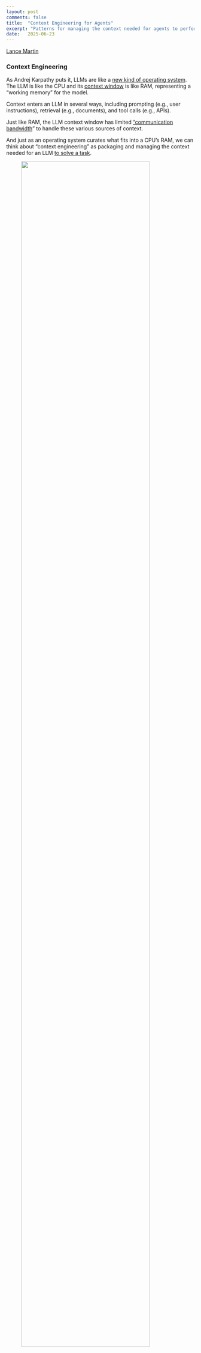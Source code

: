 ```yaml
---
layout: post
comments: false
title:  "Context Engineering for Agents"
excerpt: "Patterns for managing the context needed for agents to perform their tasks."
date:   2025-06-23 
---
```


[Lance Martin](https://x.com/RLanceMartin)

### Context Engineering

As Andrej Karpathy puts it, LLMs are like a [new kind of operating system](https://www.youtube.com/watch?si=-aKY-x57ILAmWTdw&t=620&v=LCEmiRjPEtQ&feature=youtu.be). The LLM is like the CPU and its [context window](https://docs.anthropic.com/en/docs/build-with-claude/context-windows) is like RAM, representing a “working memory” for the model. 

Context enters an LLM in several ways, including prompting (e.g., user instructions), retrieval (e.g., documents), and tool calls (e.g., APIs).

Just like RAM, the LLM context window has limited [“communication bandwidth](https://lilianweng.github.io/posts/2023-06-23-agent/)” to handle these various sources of context.

And just as an operating system curates what fits into a CPU’s RAM, we can think about “context engineering” as packaging and managing the context needed for an LLM [to solve a task](https://x.com/tobi/status/1935533422589399127).

<figure>
<img src="/assets/context_types.png" width="90%">
<figcaption>
</figcaption>
</figure>

### Phases of Context Engineering

With the rise of chatbots, [prompt engineering](https://www.promptingguide.ai/) emerged as to help better steer the behavior of LLMs.

As interest grew in connecting LLMs to external datasources, [retrieval augmented generation](https://github.com/langchain-ai/rag-from-scratch) (RAG) marked the second phase of context engineering.

As LLMs get better at tool calling, [agents](https://www.anthropic.com/engineering/building-effective-agents) are becoming feasible. Agents interleave [LLM and tool calls](https://www.anthropic.com/engineering/building-effective-agents) for [long-running tasks](https://blog.langchain.com/introducing-ambient-agents/), and motivate what we can consider the third phase of context engineering. 

<figure>
<img src="/assets/agent_flow.png" width="90%">
<figcaption>
</figcaption>
</figure>

[Cognition](https://cognition.ai/blog/dont-build-multi-agents) called out the importance of context engineering when building agents:

> *“Context engineering” … is effectively the #1 job of engineers building AI agents.*
> 

[Anthropic](https://www.anthropic.com/engineering/built-multi-agent-research-system) also laid it out clearly:

> *Agents often engage in conversations spanning hundreds of turns, requiring careful context management strategies.*
> 

This post is aims to break down some common strategies — **curate**, **persist**, and **isolate —** for agent context engineering.

### Context Engineering for Agents

The agent context is populated by feedback from tool calls, which presents a challenge. It can [exceed the size of the context window](https://cognition.ai/blog/kevin-32b), and balloon the cost and latency. 

<figure>
<img src="/assets/tool_context.png" width="90%">
<figcaption>
</figcaption>
</figure>

I’ve been bitten by this many times. One incarnation of a [deep research agent](https://github.com/langchain-ai/open_deep_research) that I built used token-heavy search API tool calls, resulting in > 500k token and several dollars per run! 

Long context may also degrade agent performance. [Google](https://research.google/blog/chain-of-agents-large-language-models-collaborating-on-long-context-tasks/#:~:text=example%2C%20Gemini%20is%20able%20to,architecture%20that%20underlies%20most%20LLMs) and [Percy Liang’s group](https://arxiv.org/abs/2307.03172) have described different types of “[context degradation syndrome](https://jameshoward.us/2024/11/26/context-degradation-syndrome-when-large-language-models-lose-the-plot)” since a long context can limit an LLMs ability to recall facts or follow instructions.  

There are many ways to combat this problem, which I group into 3 buckets: curating, persisting, and isolating context. 

<figure>
<img src="/assets/context_eng_overview.png" width="90%">
<figcaption>
</figcaption>
</figure>

### Curating Context

Curating context involves managing the tokens that the agent sees at each turn.

**Context Summarization**

Agent interactions can span [hundreds of turns](https://www.anthropic.com/engineering/built-multi-agent-research-system) and may have token-heavy tool calls. Context summarization is one common way to manage this. 

If you’ve used Claude Code, you’ve seen this in action. Claude Code runs “[auto-compact](https://docs.anthropic.com/en/docs/claude-code/costs)” after you exceed 95% of the context window.

Summarization can be used in different places, such as the [full agent trajectory](https://python.langchain.com/api_reference/langchain/memory/langchain.memory.summary.ConversationSummaryMemory.html) with methods such as [recursive](https://arxiv.org/pdf/2308.15022#:~:text=the%20retrieved%20utterances%20capture%20the,based%203) or [hierarchical](https://alignment.anthropic.com/2025/summarization-for-monitoring/#:~:text=We%20addressed%20these%20issues%20by,of%20our%20computer%20use%20capability) summarization.

<figure>
<img src="/assets/context_curation.png" width="90%">
<figcaption>
</figcaption>
</figure>

It's also common to [add summarization](https://github.com/langchain-ai/open_deep_research/blob/e5a5160a398a3699857d00d8569cb7fd0ac48a4f/src/open_deep_research/utils.py#L1407) to post-process tool calls (e.g., a token-heavy search tool) or after specific steps (e.g.,[Anthropic’s multi-agent researcher](https://www.anthropic.com/engineering/built-multi-agent-research-system) uses summarization on completed work phases).

[Cognition](https://cognition.ai/blog/dont-build-multi-agents#a-theory-of-building-long-running-agents) called out that summarization can be tricky if specific events or decisions from agent trajectories are needed. They use a fine-tuned model for this in Devin, which underscores how much work can go into refining this step. 

### Persisting Context

Persisting context involves systems to store, save, and retrieve context over time. 

**Storing context**

Files are a simple way to store context. Many popular agents use this: Claude Code uses [`CLAUDE.md`](http://CLAUDE.md). [Cursor](https://docs.cursor.com/context/rules) and [Windsurf](https://windsurf.com/editor/directory) use rules files, and some plugins (e.g., [Cursor Memory Bank](https://forum.cursor.com/t/managing-chat-context-in-cursor-ide-for-large-repositories-what-s-working-for-you/76391/2)) / [MCP servers](https://github.com/modelcontextprotocol/servers/tree/main/src/filesystem) manage collections of memory files.

Some agents need to store information that can’t be easily be captured in a few files. For example, we may want to store large [collections](https://langchain-ai.github.io/langgraph/concepts/memory/#collection) of facts and / or relationships. A few libraries emerged to support this and showcase some common patterns. 

[Letta](https://docs.letta.com/concepts/memgpt), [Mem0](https://mem0.ai/research), and [LangGraph](https://langchain-ai.github.io/langgraph/concepts/memory/#long-term-memory) / [Mem](https://langchain-ai.github.io/langmem/) store embedded documents. [Zep](https://arxiv.org/html/2501.13956v1#:~:text=In%20Zep%2C%20memory%20is%20powered,subgraph%2C%20and%20a%20community%20subgraph) and [Neo4J](https://neo4j.com/blog/developer/graphiti-knowledge-graph-memory/#:~:text=changes%20since%20updates%20can%20trigger,and%20holistic%20memory%20for%20agentic) use knowledge graphs for continuous / temporal indexing of facts or relationships.

**Saving context**

Claude Code entrusts the user to create / update memories (e.g., the `#` shortcut). But there are many cases where we want agents to autonomously create / update memories. 

The [Reflexion](https://arxiv.org/abs/2303.11366) paper introduced the idea of reflection following each agent turn and re-using these self-generated hints. [Generative Agents](https://ar5iv.labs.arxiv.org/html/2304.03442) created memories as summaries synthesized from collections of past feedback.

These concepts made their way into popular products like [ChatGPT,](https://help.openai.com/en/articles/8590148-memory-faq) [Cursor](https://docs.cursor.com/context/rules#memories), and [Windsurf](https://docs.windsurf.com/windsurf/cascade/memories), which all have mechanisms to auto-generate memories based on user-agent interactions. 

<figure>
<img src="/assets/email_agent.png" width="90%">
<figcaption>
Agents can create or update memories based upon user feedback. 
</figcaption>
</figure>

Memory creation can also be done at specific points. One pattern I like: create / update memories based upon user feedback.

For example, human-in-the-loop review of tool calls is a good way to build confidence in your agent. But if you pair this with memory updating, then the agent can learn from your feedback over time. My [email assistant](https://github.com/langchain-ai/agents-from-scratch) does this with file based memory.

**Retrieving context**

The simplest approach is just to pull all memories into the agent’s context window. For example, Claude Code just reads all [`CLAUDE.md`](http://CLAUDE.md) files into context at the start of each session. In my [email assistant](https://github.com/langchain-ai/agents-from-scratch), I always load a set memories that provide email triage and response instructions into context.

But, mechanisms to fetch select memories are important if the collection is large. The store (e.g., embedding-based search or graph retrieval) will determine the approach. 

[In practice this can be a deep topic](https://x.com/_mohansolo/status/1899630246862966837). Retrieval can be tricky. For example, [Generative Agents](https://ar5iv.labs.arxiv.org/html/2304.03442) scored memories on similarity, recency, and importance. [Simon Willison recently shared](https://simonwillison.net/2025/Jun/6/six-months-in-llms/) an example of memory retrieval gone wrong. GPT-4o injected location into an image based upon his memories, which was not desired. Users can feel that the context window “no longer belongs to them” if this is not done right!

### Isolating Context

Isolating context involves approaches to partition it across agents or environments.   

**Context Schema**

Oftentimes, [messages](https://python.langchain.com/docs/concepts/messages/) are used to structure agent context. The message list is just passed to the LLM at each agent turn. 

The problem is that a list can get bloated with token-heavy tool calls. A structured runtime state - defined via a [schema](https://langchain-ai.github.io/langgraph/concepts/low_level/#schema) (e.g., a [Pydantic](https://docs.pydantic.dev/latest/concepts/models/) model) - can often be more effective. 

Then, you can control what fields are passed to the LLM at each agent turn. For example, in one version of a deep research agent, I [save token-heavy completed sections](https://github.com/langchain-ai/open_deep_research/blob/e5a5160a398a3699857d00d8569cb7fd0ac48a4f/src/open_deep_research/multi_agent.py#L428) in one field of my schema, isolated from the LLM. When all sections are done, I fetch them from state and pass to the LLM for final writing.  

**Multi-agent**

One popular approach is to split context across sub-agents. A motivation for the OpenAI [Swarm](https://github.com/openai/swarm) library was “[separation of concerns](https://openai.github.io/openai-agents-python/ref/agent/)”, where a team of agents can handle sub-tasks and each agent has its own instructions and context window. 

<figure>
<img src="/assets/multi_agent.png" width="90%">
<figcaption>
</figcaption>
</figure>

Anthropic’s [multi-agent researcher](https://www.anthropic.com/engineering/built-multi-agent-research-system) makes a clear case for this: multi-agent with isolated context outperformed single-agent by 90.2%, largely due to token usage. As the blog said: 

> *[Subagents operate] in parallel with their own context windows, exploring different aspects of the question simultaneously.*
> 

The problems with multi-agent include token use (e.g., [15× more tokens](https://www.anthropic.com/engineering/built-multi-agent-research-system) than chat), the need for careful [prompting]](https://www.anthropic.com/engineering/built-multi-agent-research-system) and [context](https://cognition.ai/blog/dont-build-multi-agents) for sub-agent planning, and sub-agent coordination. Cognition argues [against](https://cognition.ai/blog/dont-build-multi-agents) multi-agent for these reasons.

I’ve also been bitten by this: one iteration of my deep research agent had a team of agents write sections of the report. Sometimes the final report was disjointed because the agents did not communicate with one another while writing.

One way to reconcile this is to ensure the task is parallelizable. A subtle point is that Anthropic’s deep research multi-agent system applied parallelization to *research.* This is easier than *writing*, which requires tight cohesion across the sections of a report to achieve strong overall flow.

**Context Isolation with Environments**

HuggingFace’s [deep researcher](https://huggingface.co/blog/open-deep-research#:~:text=From%20building%20,it%20can%20still%20use%20it) is an interesting example context isolation. Most agents use [tool calling APIs](https://docs.anthropic.com/en/docs/agents-and-tools/tool-use/overview), which return JSON objects (tool arguments) that can be passed to tools (e.g., a search API) to get tool feedback (e.g., search results).

<figure>
<img src="/assets/isolation.png" width="90%">
<figcaption>
</figcaption>
</figure>

HuggingFace uses a [CodeAgent](https://huggingface.co/papers/2402.01030), which outputs code to use tools. The code runs in a [sandbox](https://e2b.dev/) and select context (e.g., stdout) from code execution is passed back to the LLM. 

> *[Code Agents allow for] a better handling of state … Need to store this image / audio / other for later use? No problem, just assign it as a variable in your state and you [use it later].*
> 

The sandbox stores objects generated during execution (e.g., images), isolating them from the LLM context window, but the agent can still reference these objects with variables later.

### Lessons

General principles for building agents are still in their infancy. Models are changing quickly and the [Bitter Lesson](http://www.incompleteideas.net/IncIdeas/BitterLesson.html) warns us to avoid scaffolding that will become irrelevant LLMs improve. 
For example, [continual learning](https://www.dwarkesh.com/p/timelines-june-2025) may let LLMs to [learn from feedback](https://www.wired.com/story/this-ai-model-never-stops-learning/?utm_source=chatgpt.com), limiting some of the need for external memory. With this and the patterns above in mind, here are some general lessons ordered roughly by the amount of effort required to use them.

- **Instrument first:** Always [look at your data](https://hamel.dev/blog/posts/evals/). Ensure you have a way to track token-usage and cost when building agents. This has allowed me to catch various cases of excessive token-usage and isolate token-heavy tool calls, and sets the stage for any context engineering efforts.
- **Consider an agent state schema to isolate context:** Anthropic called out the idea of “[thinking like your agent](https://www.youtube.com/watch?v=D7_ipDqhtwk).” One way to do this is to think through the information your agent needs to collect and use at runtime. A state object is easy to define and lets you control what is exposed to the LLM during the agent's trajectory. I use this with nearly every agent I build, rather than just saving all context to a message list.
- **Curate at tool boundaries:** Tools boundaries are a natural place to add curation, if needed. The output of token-heavy tool calls can be easily summarized, for example, using a small LLM with straightforward prompting. This lets you quickly limit runaway context growth at the source without the need for compression over the full agent trajectory.
- **Start simple with memory**: Memory can be a powerful way to personalize an agent. But, it can be challenging to get right. I [often use](https://github.com/langchain-ai/agents-from-scratch) simple, file-based memory that tracks a narrow set of agent preferences that I want to save and improve. I load these preferences into context every time my agent runs. Based upon human-in-the-loop feedback, I use an LLM to update these preferences (see [here](https://github.com/langchain-ai/agents-from-scratch)). This is a simple but effective way to use memory.
- **Consider multi-agent for easily parallelizable tasks**: Agent-agent communication is still early, so it's hard to coordinate multi-agent teams. But that doesn’t mean you should abandon the idea of multi-agent. Instead, consider multi-agent in cases where the problem can be easily parallelized and tight coordination between sub-agents is not strictly required, as shown in the case of [Anthropic's multi-agent researcher](https://www.anthropic.com/engineering/built-multi-agent-research-system).